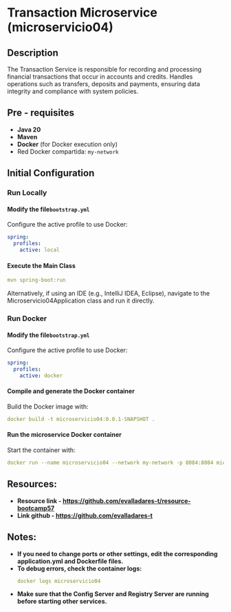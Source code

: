 # Transaction Microservice (microservicio04)

## Description

The Transaction Service is responsible for recording and processing financial transactions that occur in accounts and credits. Handles operations such as transfers, deposits and payments, ensuring data integrity and compliance with system policies.

## Pre - requisites

- **Java 20**
- **Maven**
- **Docker** (for Docker execution only)
- Red Docker compartida: `my-network`

## Initial Configuration

### Run Locally

#### Modify the file`bootstrap.yml`

Configure the active profile to use Docker:

```yaml
spring:
  profiles:
    active: local
```

#### Execute the Main Class

```yaml
mvn spring-boot:run
```
Alternatively, if using an IDE (e.g., IntelliJ IDEA, Eclipse), navigate to the Microservicio04Application class and run it directly.

### Run Docker

#### Modify the file`bootstrap.yml`

Configure the active profile to use Docker:

```yaml
spring:
  profiles:
    active: docker
```
#### Compile and generate the Docker container
Build the Docker image with:

```yaml
docker build -t microservicio04:0.0.1-SNAPSHOT .
```

####  Run the microservice Docker container
Start the container with:

```yaml
docker run --name microservicio04 --network my-network -p 8084:8084 microservicio04:0.0.1-SNAPSHOT
```

## Resources:
- **Resource link  - https://github.com/evalladares-t/resource-bootcamp57**
- **Link github  - https://github.com/evalladares-t**

## Notes:
- **If you need to change ports or other settings, edit the corresponding application.yml and Dockerfile files.**
- **To debug errors, check the container logs:**
    ```yaml
    docker logs microservicio04
    ``` 
- **Make sure that the Config Server and Registry Server are running before starting other services.**
